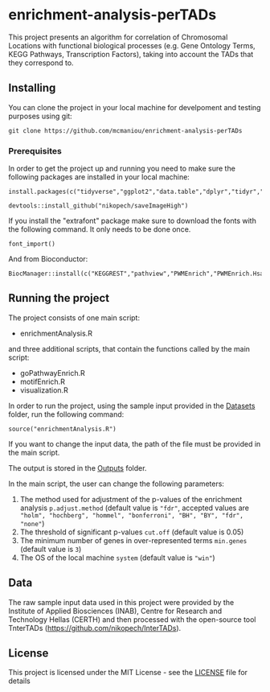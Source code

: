 # enrichment-analysis-perTADs

This project presents an algorithm for correlation of Chromosomal Locations with functional biological processes (e.g. Gene Ontology Terms, KEGG Pathways, Transcription Factors), taking into account the TADs that they correspond to. 

## Installing

You can clone the project in your local machine for develpoment and testing purposes using git:

```
git clone https://github.com/mcmaniou/enrichment-analysis-perTADs
```

### Prerequisites

In order to get the project up and running you need to make sure the following packages are installed in your local machine:

```
install.packages(c("tidyverse","ggplot2","data.table","dplyr","tidyr","ggseqlogo","seqinr","httr","jsonlite","xml2","enrichR","stats","purrr","igraph","ggraph","hrbrthemes","extrafont","gridExtra","ggpubr"))

devtools::install_github("nikopech/saveImageHigh")
```

If you install the "extrafont" package make sure to download the fonts with the following command. It only needs to be done once.

```
font_import() 
```

And from Bioconductor:

```
BiocManager::install(c("KEGGREST","pathview","PWMEnrich","PWMEnrich.Hsapiens.background"))
```

## Running the project 

The project consists of one main script:

- enrichmentAnalysis.R

and three additional scripts, that contain the functions called by the main script:

- goPathwayEnrich.R
- motifEnrich.R
- visualization.R

In order to run the project, using the sample input provided in the [Datasets](Datasets) folder, run the following command:

```
source("enrichmentAnalysis.R")
```

If you want to change the input data, the path of the file must be provided in the main script.

The output is stored in the [Outputs](Outputs) folder.

In the main script, the user can change the following parameters: 
1. The method used for adjustment of the p-values of the enrichment analysis ```p.adjust.method```
(default value is ```"fdr"```, accepted values are ``` "holm", "hochberg", "hommel", "bonferroni", "BH", "BY", "fdr", "none"```)
2. The threshold of significant p-values ```cut.off```
(default value is 0.05)
3. The minimum number of genes in over-represented terms ```min.genes```
(default value is ```3```)
4. The OS of the local machine ```system```
(default value is ```"win"```)

## Data

The raw sample input data used in this project were provided by the Institute of Applied Biosciences (INAB), 
Centre for Research and Technology Hellas (CERTH) and then processed with the open-source tool TnterTADs (https://github.com/nikopech/InterTADs). 

## License

This project is licensed under the MIT License - see the [LICENSE](LICENSE) file for details


